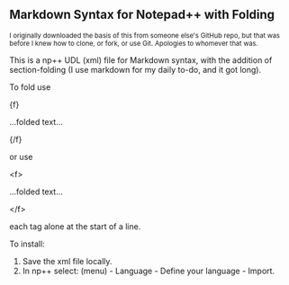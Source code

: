 ## Markdown Syntax for Notepad++ with Folding ##

<small>I originally downloaded the basis of this from someone else's GitHub repo, but that was before I knew how to clone, or fork, or use Git. Apologies to whomever that was.</small>

This is a np++ UDL (xml) file for Markdown syntax, with the addition of section-folding (I use markdown for my daily to-do, and it got long). 

To fold use

{f}

...folded text...

{/f}

or use

\<f\>

...folded text...

\</f\>

each tag alone at the start of a line.

To install:

1. Save the xml file locally.
2. In np++ select: (menu) - Language - Define your language - Import.
